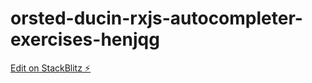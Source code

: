 # orsted-ducin-rxjs-autocompleter-exercises-henjqg

[Edit on StackBlitz ⚡️](https://stackblitz.com/edit/orsted-ducin-rxjs-autocompleter-exercises-henjqg)